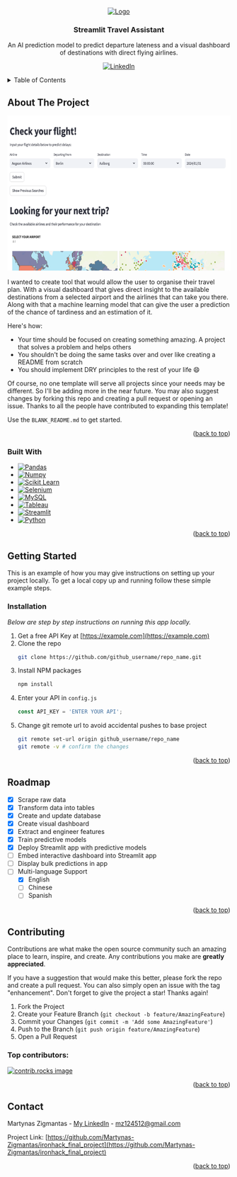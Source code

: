 <!-- Improved compatibility of back to top link: See: https://github.com/othneildrew/Best-README-Template/pull/73 -->
<a id="readme-top"></a>
<!--
*** Thanks for checking out the Best-README-Template. If you have a suggestion
*** that would make this better, please fork the repo and create a pull request
*** or simply open an issue with the tag "enhancement".
*** Don't forget to give the project a star!
*** Thanks again! Now go create something AMAZING! :D
-->



<!-- PROJECT SHIELDS -->
<!--
*** I'm using markdown "reference style" links for readability.
*** Reference links are enclosed in brackets [ ] instead of parentheses ( ).
*** See the bottom of this document for the declaration of the reference variables
*** for contributors-url, forks-url, etc. This is an optional, concise syntax you may use.
*** https://www.markdownguide.org/basic-syntax/#reference-style-links
-->



<!-- PROJECT LOGO -->
<br />
<div align="center">
  <a href="https://github.com/Martynas-Zigmantas/ironhack_final_project">
    <img src="AI Model/images/home_image.png" alt="Logo" width="1200" height="150">
  </a>

  <h3 align="center">Streamlit Travel Assistant</h3>

  <p align="center">
    An AI prediction model to predict departure lateness and a visual dashboard of destinations with direct flying airlines.
    <br />
  </p>
</div>

<div align="center">

[![LinkedIn][linkedin-shield]][linkedin-url]

</div>

<!-- TABLE OF CONTENTS -->
<details>
  <summary>Table of Contents</summary>
  <ol>
    <li>
      <a href="#about-the-project">About The Project</a>
      <ul>
        <li><a href="#built-with">Built With</a></li>
      </ul>
    </li>
    <li>
      <a href="#getting-started">Getting Started</a>
      <ul>
        <li><a href="#prerequisites">Prerequisites</a></li>
        <li><a href="#installation">Installation</a></li>
      </ul>
    </li>
    <li><a href="#usage">Usage</a></li>
    <li><a href="#roadmap">Roadmap</a></li>
    <li><a href="#contributing">Contributing</a></li>
    <li><a href="#license">License</a></li>
    <li><a href="#contact">Contact</a></li>
    <li><a href="#acknowledgments">Acknowledgments</a></li>
  </ol>
</details>


<!-- ABOUT THE PROJECT -->
## About The Project

<div align="center">
  <a href="https://github.com/Martynas-Zigmantas/ironhack_final_project">
    <img src="AI Model/images/screen_shot.png" alt="Screen shot" width="650" height="350">
  </a>
</div>


I wanted to create tool that would allow the user to organise their travel plan. With a visual dashboard that gives direct insight to the available destinations from a selected airport and the airlines that can take you there. Along with that a machine learning model that can give the user a prediction of the chance of tardiness and an estimation of it.

Here's how:
* Your time should be focused on creating something amazing. A project that solves a problem and helps others
* You shouldn't be doing the same tasks over and over like creating a README from scratch
* You should implement DRY principles to the rest of your life :smile:

Of course, no one template will serve all projects since your needs may be different. So I'll be adding more in the near future. You may also suggest changes by forking this repo and creating a pull request or opening an issue. Thanks to all the people have contributed to expanding this template!

Use the `BLANK_README.md` to get started.

<p align="right">(<a href="#readme-top">back to top</a>)</p>



### Built With


* [![Pandas][Pandas.js]][Pandas-url]
* [![Numpy][Numpy.js]][Numpy-url]
* [![Scikit Learn][Scikit.js]][Scikit-url]
* [![Selenium][Selenium.js]][Selenium-url]
* [![MySQL][MySQL.js]][MySQL-url]
* [![Tableau][Tableau.js]][Tableau-url]
* [![Streamlit][Streamlit.js]][Streamlit-url]
* [![Python][Python.js]][Python-url]


<p align="right">(<a href="#readme-top">back to top</a>)</p>



<!-- GETTING STARTED -->
## Getting Started

This is an example of how you may give instructions on setting up your project locally.
To get a local copy up and running follow these simple example steps.


### Installation

_Below are step by step instructions on running this app locally._

1. Get a free API Key at [https://example.com](https://example.com)
2. Clone the repo
   ```sh
   git clone https://github.com/github_username/repo_name.git
   ```
3. Install NPM packages
   ```sh
   npm install
   ```
4. Enter your API in `config.js`
   ```js
   const API_KEY = 'ENTER YOUR API';
   ```
5. Change git remote url to avoid accidental pushes to base project
   ```sh
   git remote set-url origin github_username/repo_name
   git remote -v # confirm the changes
   ```

<p align="right">(<a href="#readme-top">back to top</a>)</p>



<!-- ROADMAP -->
## Roadmap

- [x] Scrape raw data
- [x] Transform data into tables
- [x] Create and update database
- [x] Create visual dashboard
- [x] Extract and engineer features
- [x] Train predictive models
- [x] Deploy Streamlit app with predictive models
- [ ] Embed interactive dashboard into Streamlit app
- [ ] Display bulk predictions in app
- [ ] Multi-language Support
    - [x] English
    - [ ] Chinese
    - [ ] Spanish

<p align="right">(<a href="#readme-top">back to top</a>)</p>



<!-- CONTRIBUTING -->
## Contributing

Contributions are what make the open source community such an amazing place to learn, inspire, and create. Any contributions you make are **greatly appreciated**.

If you have a suggestion that would make this better, please fork the repo and create a pull request. You can also simply open an issue with the tag "enhancement".
Don't forget to give the project a star! Thanks again!

1. Fork the Project
2. Create your Feature Branch (`git checkout -b feature/AmazingFeature`)
3. Commit your Changes (`git commit -m 'Add some AmazingFeature'`)
4. Push to the Branch (`git push origin feature/AmazingFeature`)
5. Open a Pull Request

### Top contributors:

<a href="https://github.com/Martynas-Zigmantas/ironhack_final_project/graphs/contributors">
  <img src="https://contrib.rocks/image?repo=Martynas-Zigmantas/ironhack_final_project" alt="contrib.rocks image" />
</a>

<p align="right">(<a href="#readme-top">back to top</a>)</p>




<!-- CONTACT -->
## Contact

Martynas Zigmantas - [My LinkedIn](https://www.linkedin.com/in/martynas-zigmantas) - mz124512@gmail.com

Project Link: [https://github.com/Martynas-Zigmantas/ironhack_final_project](https://github.com/Martynas-Zigmantas/ironhack_final_project)

<p align="right">(<a href="#readme-top">back to top</a>)</p>



<!-- MARKDOWN LINKS & IMAGES -->
<!-- https://www.markdownguide.org/basic-syntax/#reference-style-links -->
[linkedin-shield]: https://img.shields.io/badge/-LinkedIn-black.svg?style=for-the-badge&logo=linkedin&colorB=555
[linkedin-url]: https://www.linkedin.com/in/martynas-zigmantas/
[product-screenshot]: images/screenshot.png
[Python.js]: https://img.shields.io/badge/python%203-3776AB?style=for-the-badge&logo=python&logoColor=white
[Python-url]: https://www.python.org/
[Pandas.js]: https://img.shields.io/badge/pandas-150458?style=for-the-badge&logo=pandas&logoColor=white
[Pandas-url]: https://pandas.pydata.org/
[Numpy.js]: https://img.shields.io/badge/numpy-013243?style=for-the-badge&logo=numpy&logoColor=white
[Numpy-url]: https://numpy.org/
[Scikit.js]: https://img.shields.io/badge/scikit--learn-F7931E?style=for-the-badge&logo=scikitlearn&logoColor=white
[Scikit-url]: https://scikit-learn.org/stable/
[Selenium.js]: https://img.shields.io/badge/selenium-43B02A?style=for-the-badge&logo=selenium&logoColor=white
[Selenium-url]: https://www.selenium.dev/
[MySQL.js]: https://img.shields.io/badge/mysql%20workbench-4479A1?style=for-the-badge&logo=mysql&logoColor=white
[MySQL-url]: https://www.mysql.com/
[Tableau.js]: https://img.shields.io/badge/tableau-E97627?style=for-the-badge&logo=tableau&logoColor=white
[Tableau-url]: https://public.tableau.com/app/discover
[Streamlit.js]: https://img.shields.io/badge/streamlit-FF4B4B?style=for-the-badge&logo=streamlit&logoColor=white
[Streamlit-url]: https://streamlit.io/